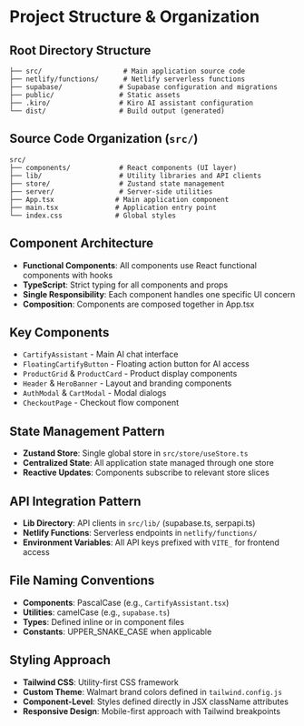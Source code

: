 # Project Structure & Organization

## Root Directory Structure
```
├── src/                    # Main application source code
├── netlify/functions/      # Netlify serverless functions
├── supabase/              # Supabase configuration and migrations
├── public/                # Static assets
├── .kiro/                 # Kiro AI assistant configuration
└── dist/                  # Build output (generated)
```

## Source Code Organization (`src/`)
```
src/
├── components/            # React components (UI layer)
├── lib/                   # Utility libraries and API clients
├── store/                 # Zustand state management
├── server/                # Server-side utilities
├── App.tsx               # Main application component
├── main.tsx              # Application entry point
└── index.css             # Global styles
```

## Component Architecture
- **Functional Components**: All components use React functional components with hooks
- **TypeScript**: Strict typing for all components and props
- **Single Responsibility**: Each component handles one specific UI concern
- **Composition**: Components are composed together in App.tsx

## Key Components
- `CartifyAssistant` - Main AI chat interface
- `FloatingCartifyButton` - Floating action button for AI access
- `ProductGrid` & `ProductCard` - Product display components
- `Header` & `HeroBanner` - Layout and branding components
- `AuthModal` & `CartModal` - Modal dialogs
- `CheckoutPage` - Checkout flow component

## State Management Pattern
- **Zustand Store**: Single global store in `src/store/useStore.ts`
- **Centralized State**: All application state managed through one store
- **Reactive Updates**: Components subscribe to relevant store slices

## API Integration Pattern
- **Lib Directory**: API clients in `src/lib/` (supabase.ts, serpapi.ts)
- **Netlify Functions**: Serverless endpoints in `netlify/functions/`
- **Environment Variables**: All API keys prefixed with `VITE_` for frontend access

## File Naming Conventions
- **Components**: PascalCase (e.g., `CartifyAssistant.tsx`)
- **Utilities**: camelCase (e.g., `supabase.ts`)
- **Types**: Defined inline or in component files
- **Constants**: UPPER_SNAKE_CASE when applicable

## Styling Approach
- **Tailwind CSS**: Utility-first CSS framework
- **Custom Theme**: Walmart brand colors defined in `tailwind.config.js`
- **Component-Level**: Styles defined directly in JSX className attributes
- **Responsive Design**: Mobile-first approach with Tailwind breakpoints